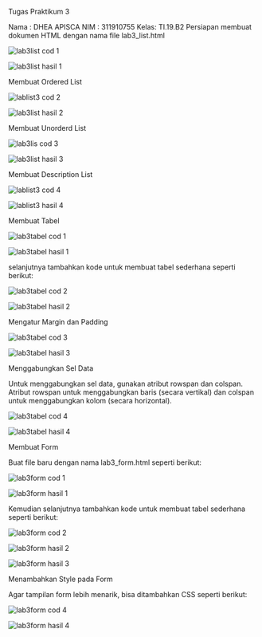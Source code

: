 Tugas Praktikum 3

Nama : DHEA APISCA  NIM : 311910755 Kelas: TI.19.B2
Persiapan membuat dokumen HTML dengan nama file lab3_list.html

![lab3list cod 1](https://user-images.githubusercontent.com/81975529/114428501-7c973600-9be6-11eb-9493-3db03fa59f6d.PNG)

![lab3list hasil 1](https://user-images.githubusercontent.com/81975529/114428705-b5cfa600-9be6-11eb-886a-51323b620911.PNG)

Membuat Ordered List

![lablist3 cod 2](https://user-images.githubusercontent.com/81975529/114429162-40180a00-9be7-11eb-8730-4cb69070f32c.PNG)

![lab3list hasil 2](https://user-images.githubusercontent.com/81975529/114429223-4efebc80-9be7-11eb-82bf-ae4055327f61.PNG)

Membuat Unorderd List

![lab3lis cod 3](https://user-images.githubusercontent.com/81975529/114429339-7a81a700-9be7-11eb-9fd1-7c587a1e2fc2.PNG)

![lab3list hasil 3](https://user-images.githubusercontent.com/81975529/114429374-853c3c00-9be7-11eb-81fa-56e4313ffeb0.PNG)

Membuat Description List

![lablist3 cod 4](https://user-images.githubusercontent.com/81975529/114429713-dea46b00-9be7-11eb-967a-321ef71db2cd.PNG)

![lablist3 hasil 4](https://user-images.githubusercontent.com/81975529/114429716-dea46b00-9be7-11eb-858b-be6088cfc1bc.PNG)

Membuat Tabel

![lab3tabel cod 1](https://user-images.githubusercontent.com/81975529/114429888-0abfec00-9be8-11eb-997c-6cb7eef22974.PNG)

![lab3tabel hasil 1](https://user-images.githubusercontent.com/81975529/114429941-13b0bd80-9be8-11eb-8306-3e7ab9767be1.PNG)

selanjutnya tambahkan kode untuk membuat tabel sederhana seperti berikut:

![lab3tabel cod 2](https://user-images.githubusercontent.com/81975529/114430022-2f1bc880-9be8-11eb-9848-1689e4670f15.PNG)

![lab3tabel hasil 2](https://user-images.githubusercontent.com/81975529/114430044-37740380-9be8-11eb-9d34-7497fe920e7c.PNG)

Mengatur Margin dan Padding

![lab3tabel cod 3](https://user-images.githubusercontent.com/81975529/114430315-8457da00-9be8-11eb-86fb-0f17426c2e62.PNG)

![lab3tabel hasil 3](https://user-images.githubusercontent.com/81975529/114430367-8f126f00-9be8-11eb-84f1-7c2935d5797e.PNG)

Menggabungkan Sel Data

Untuk menggabungkan sel data, gunakan atribut rowspan dan colspan. Atribut rowspan untuk menggabungkan baris (secara vertikal) dan colspan untuk menggabungkan kolom (secara horizontal).

![lab3tabel cod 4](https://user-images.githubusercontent.com/81975529/114430483-ad786a80-9be8-11eb-9565-2c4843384db2.PNG)

![lab3tabel hasil 4](https://user-images.githubusercontent.com/81975529/114430558-c08b3a80-9be8-11eb-9db5-06b42b61d339.PNG)

Membuat Form

Buat file baru dengan nama lab3_form.html seperti berikut:

![lab3form cod 1](https://user-images.githubusercontent.com/81975529/114430993-342d4780-9be9-11eb-91ca-06633080af4f.PNG)

![lab3form hasil 1](https://user-images.githubusercontent.com/81975529/114431030-3f807300-9be9-11eb-824c-629e8f54404d.PNG)

Kemudian selanjutnya tambahkan kode untuk membuat tabel sederhana seperti berikut:

![lab3form cod 2](https://user-images.githubusercontent.com/81975529/114431190-68086d00-9be9-11eb-8437-8a7313a32aa4.PNG)

![lab3form hasil 2](https://user-images.githubusercontent.com/81975529/114431273-81a9b480-9be9-11eb-8e33-38b5e9d97947.PNG)

![lab3form hasil 3](https://user-images.githubusercontent.com/81975529/114431484-bae22480-9be9-11eb-9fe2-23cfbf0533f8.PNG)

Menambahkan Style pada Form

Agar tampilan form lebih menarik, bisa ditambahkan CSS seperti berikut:

![lab3form cod 4](https://user-images.githubusercontent.com/81975529/114431539-cd5c5e00-9be9-11eb-99b6-b92d20b9ed2e.PNG)

![lab3form hasil 4](https://user-images.githubusercontent.com/81975529/114431573-d6e5c600-9be9-11eb-82a8-bde2409f4240.PNG)






